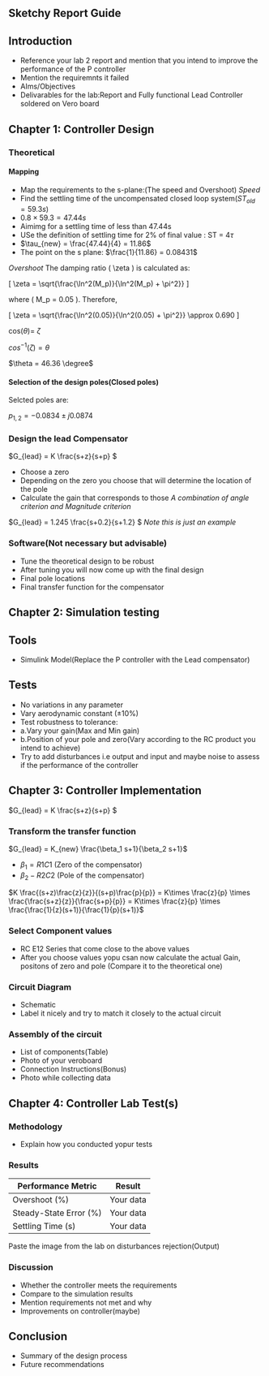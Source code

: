 ## Sketchy Report Guide

## Introduction
- Reference your lab 2 report and mention that you intend to improve the performance of the P controller
- Mention the requiremnts it failed 
- AIms/Objectives
- Delivarables for the lab:Report and Fully functional Lead Controller soldered on Vero board


## Chapter 1: Controller Design
### Theoretical
#### Mapping
- Map the requirements to the s-plane:(The speed and Overshoot)
*Speed*
- Find the settling time of the uncompensated closed loop system($ST_{old} = 59.3s$)
- $0.8 \times 59.3 = 47.44 s$
- Aimimg for a settling time of less than 47.44s
- USe the definition of settling time for 2% of final value : ST = $4\tau$
- $\tau_{new} = \frac{47.44}{4} = 11.86$
- The point on the s plane: $\frac{1}{11.86} = 0.08431$

*Overshoot*
The damping ratio \( \zeta \) is calculated as:

\[
\zeta = \sqrt{\frac{\ln^2(M_p)}{\ln^2(M_p) + \pi^2}}
\]

where \( M_p = 0.05 \). Therefore,

\[
\zeta = \sqrt{\frac{\ln^2(0.05)}{\ln^2(0.05) + \pi^2}} \approx 0.690
\]

cos($\theta$)= $\zeta$

$cos^{-1}(\zeta) = \theta$

$\theta = 46.36 \degree$


#### Selection of the design poles(Closed poles)
Selcted poles are: 

$p_{1,2} = -0.0834 \pm j0.0874$

### Design the lead Compensator 
$G_{lead} = K \frac{s+z}{s+p} $


- Choose a zero
- Depending on the zero you choose that will determine the location of the pole
- Calculate the gain that corresponds to those
*A combination of angle criterion and Magnitude criterion*


$G_{lead} = 1.245 \frac{s+0.2}{s+1.2} $ *Note this is just an example*



### Software(Not necessary but advisable)
- Tune the theoretical design to be robust
- After tuning you will now come up with the final design
- Final pole locations
- Final transfer function for the compensator
  


## Chapter 2: Simulation testing
## Tools
- Simulink Model(Replace the P controller with the Lead compensator)

## Tests
- No variations in any parameter
- Vary aerodynamic constant ($\pm 10\%$)
- Test robustness to tolerance:
-    a.Vary your gain(Max and Min gain)
-    b.Position of your pole and zero(Vary according to the RC product you intend to achieve)
- Try to add disturbances i.e output and input and maybe noise to assess if the performance of the controller


## Chapter 3: Controller Implementation

$G_{lead} = K \frac{s+z}{s+p} $

### Transform the transfer function
$G_{lead} = K_{new} \frac{\beta_1 s+1}{\beta_2 s+1}$

- $\beta_1 = R1C1$ (Zero of the compensator)
- $\beta_2 - R2C2$ (Pole of the compensator)

$K \frac{(s+z)\frac{z}{z}}{(s+p)\frac{p}{p}} = K\times \frac{z}{p} \times \frac{\frac{s+z}{z}}{\frac{s+p}{p}} = K\times \frac{z}{p} \times \frac{\frac{1}{z}(s+1)}{\frac{1}{p}(s+1)}$

### Select Component values
- RC E12 Series that come close to the above values
- After you choose values yopu csan now calculate the actual Gain, positons of zero and pole (Compare it to the theoretical one)
  
### Circuit Diagram
- Schematic
- Label it nicely and try to match it closely to the actual circuit

### Assembly of the circuit
- List of components(Table)
- Photo of your veroboard
- Connection Instructions(Bonus)
- Photo while collecting data
  

## Chapter 4: Controller Lab Test(s)
### Methodology
- Explain how you conducted yopur tests

### Results
| Performance Metric            | Result  |
|-------------------------------|-------|
| Overshoot (%)                 | Your data |
| Steady-State Error (%)        | Your data |
| Settling Time (s)|    Your data  |

Paste the image from the lab on disturbances rejection(Output)

### Discussion
- Whether the controller meets the requirements
- Compare to the simulation results
- Mention requirements not met and why
- Improvements on controller(maybe)
  

## Conclusion
- Summary of the design process
- Future recommendations